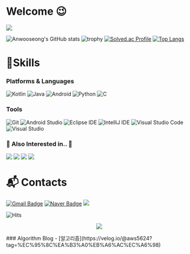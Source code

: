 # Welcome 😉

<img src="https://capsule-render.vercel.app/api?type=waving&color=gradient&text=An%20Woo%20Seong&fontSize=90" />


![Anwooseong's GitHub stats](https://github-readme-stats.vercel.app/api?username=Anwooseong&show_icons=true&theme=radical)
![trophy](https://github-profile-trophy.vercel.app/?username=Anwooseong&theme=gruvbox)
[![Solved.ac Profile](http://mazassumnida.wtf/api/v2/generate_badge?boj=ghi09194)](https://solved.ac/ghi09194/)
[![Top Langs](https://github-readme-stats.vercel.app/api/top-langs/?username=anwooseong&layout=compact&theme=tokyonight&langs_count=5)](https://github.com/anuraghazra/github-readme-stats)

# 💪Skills
### Platforms & Languages
![Kotlin](https://img.shields.io/badge/Kotlin-7F52FF.svg?&style=for-the-badge&logo=Kotlin&logoColor=white)
![Java](https://img.shields.io/badge/Java-007396.svg?&style=for-the-badge&logo=Java&logoColor=white)
![Android](https://img.shields.io/badge/Android-3DDC84.svg?&style=for-the-badge&logo=Android&logoColor=white)
![Python](https://img.shields.io/badge/Python-3776AB.svg?&style=for-the-badge&logo=Python&logoColor=white)
![C](https://img.shields.io/badge/C-A8B9CC.svg?&style=for-the-badge&logo=C&logoColor=white)


### Tools
![Git](https://img.shields.io/badge/Git-F05032.svg?&style=for-the-badge&logo=Git&logoColor=white)
![Android Studio](https://img.shields.io/badge/Android%20Studio-3DDC84.svg?&style=for-the-badge&logo=Android%20Studio&logoColor=white)
![Eclipse IDE](https://img.shields.io/badge/Eclipse%20IDE-2C2255.svg?&style=for-the-badge&logo=Eclipse%20IDE&logoColor=white)
![IntelliJ IDE](https://img.shields.io/badge/Intellij%20IDEA-000000.svg?&style=for-the-badge&logo=Intellij%20IDEA&logoColor=white)
![Visual Studio Code](https://img.shields.io/badge/Visual%20Studio%20Code-007ACC.svg?&style=for-the-badge&logo=Visual%20Studio%20Code&logoColor=white)
![Visual Studio](https://img.shields.io/badge/Visual%20Studio-5C2D91.svg?&style=for-the-badge&logo=Visual%20Studio&logoColor=white)

### 🤔 Also Interested in.. 🤔
<img src="https://img.shields.io/badge/iOS-000000?style=flat-square&logo=iOS&logoColor=white"/> <img src="https://img.shields.io/badge/Swift-FA7343?style=flat-square&logo=Swift&logoColor=white"/> <img src="https://img.shields.io/badge/Spring-6DB33F?style=flat-square&logo=Spring&logoColor=white"/> <img src="https://img.shields.io/badge/Backend-6DB33F?style=flat-square&logoColor=white"/>

# :mailbox_with_mail: Contacts
[![Gmail Badge](https://img.shields.io/badge/Gmail-d14836?style=flat-square&logo=Gmail&logoColor=white&link=mailto:kimsh1691@gmail.com)](mailto:aws56240@gmail.com)
[![Naver Badge](https://img.shields.io/badge/Naver-03C75A?style=flat-square&logo=Naver&logoColor=white&link=mailto:rlatngus1691@naver.com)](mailto:aws5624@naver.com)
<a href="https://www.instagram.com/9_9w.s/"><img src="https://img.shields.io/badge/Instagram-E4405F?style=flat-square&logo=Instagram&logoColor=white&link=https://www.instagram.com/9_9w.s/"/></a>


![Hits](https://hits.seeyoufarm.com/api/count/incr/badge.svg?url=https%3A%2F%2Fgithub.com%2FAnwooseong&count_bg=%23007A0F&title_bg=%2352AE3A&icon=&icon_color=%23E7E7E7&title=hits&edge_flat=false)
<p align="center">
  <a href="https://hits.seeyoufarm.com"><img src="https://hits.seeyoufarm.com/api/count/incr/badge.svg?url=https%3A%2F%2Fgithub.com%2FAnwooseong&count_bg=%2323E7E7E7&title_bg=%2323785454&icon=github.svg&icon_color=%23E7E7E7&title=hits&edge_flat=false"/></a>
</p>
### Algorithm Blog
- [알고리즘](https://velog.io/@aws5624?tag=%EC%95%8C%EA%B3%A0%EB%A6%AC%EC%A6%98)
